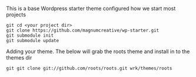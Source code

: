 This is a base Wordpress starter theme configured how we start most projects

````
git cd <your project dir>
git clone https://github.com/magnumcreative/wp-starter.git
git submodule init
git submodule update
````

Adding your theme. The below will grab the roots theme and install in to the themes dir

````
git git clone git://github.com/roots/roots.git wrk/themes/roots
````
